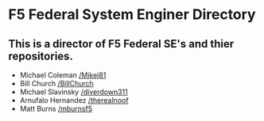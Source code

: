 # F5 Federal System Enginer Directory

## This is a director of F5 Federal SE's and thier repositories.

* Michael Coleman [/Mikej81](Mikej81)
* Bill Church [/BillChurch](BillChurch)
* Michael Slavinsky [/diverdown311](diverdown311)
* Arnufalo Hernandez [/therealnoof](therealnoof)
* Matt Burns [/mburnsf5](mburnsf5)
